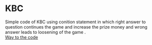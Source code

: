 # KBC
Simple code of KBC using conition statement in which right answer to question continues the game and increase the prize money and wrong answer leads to loosening of the game .<br/>
[Way to the code](https://github.com/ASTHA193/KBC/commit/69273bfba097b91f50b56c8addbd49aada335c32)
